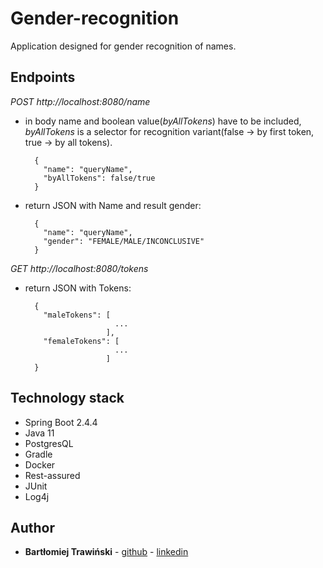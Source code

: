 # Gender-recognition

Application designed for gender recognition of names.

## Endpoints
*POST*  *http://localhost:8080/name* 

* in body name and boolean value(_byAllTokens_) have to be included, _byAllTokens_ is a selector for recognition variant(false -> by first token, true -> by all tokens).

        {   
          "name": "queryName",
          "byAllTokens": false/true   
        } 

* return JSON with Name and result gender:

        {
          "name": "queryName",
          "gender": "FEMALE/MALE/INCONCLUSIVE"
        }


*GET*  *http://localhost:8080/tokens* 

* return JSON with Tokens:

        {
          "maleTokens": [
                          ...
                        ],
          "femaleTokens": [
                          ...
                        ]
        }
    
        

## Technology stack

* Spring Boot 2.4.4
* Java 11
* PostgresQL
* Gradle
* Docker
* Rest-assured
* JUnit
* Log4j

## Author

* **Bartłomiej Trawiński** - [github](https://github.com/bartraw23) - [linkedin](https://www.linkedin.com/in/bart%C5%82omiej-trawinski/)
